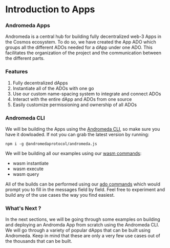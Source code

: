 # Introduction to Apps

### Andromeda Apps

Andromeda is a central hub for building fully decentralized web-3 Apps in the Cosmos ecosystem. To do so, we have created the App ADO which groups all the different ADOs needed for a dApp under one ADO. This facilitates the organization of the project and the communication between the different parts.&#x20;

### Features

1. Fully decentralized dApps
2. Instantiate all of the ADOs with one go
3. Use our custom name-spacing system to integrate and connect ADOs
4. Interact with the entire dApp and ADOs from one source
5. Easily customize permissioning and ownership of all ADOs

### Andromeda CLI

We will be building the Apps using the [Andromeda CLI](broken-reference), so make sure you have it dowloaded. If not you can grab the latest version by running:

```
npm i -g @andromedaprotocol/andromeda.js
```

We will be building all our examples using our [wasm commands](../andromeda-cli/wasm.md):

* wasm instantiate
* wasm execute
* wasm query

All of the builds can be performed using our [ado commands](../andromeda-cli/ado.md) which would prompt you to fill in the messages field by field. Feel free to experiment and build any of the use cases the way you find easiest.&#x20;

### What's Next ?

In the next sections, we will be going through some examples on building and deploying an Andromda App from scratch using the Andromeda CLI. We will go through a variety of popular dApps that can be built using Andromeda. Keep in mind that these are only a very few use cases out of the thousands that can be built.&#x20;
